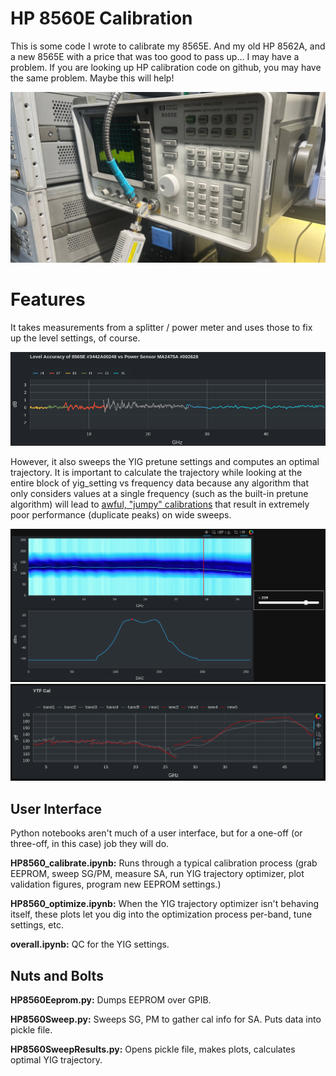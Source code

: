 # HP 8560E Calibration

This is some code I wrote to calibrate my 8565E. And my old HP 8562A, and a new 8565E with a price that was too good to pass up... I may have a problem. If you are looking up HP calibration code on github, you may have the same problem. Maybe this will help!

<img src="hp8565e.jpg">

# Features

It takes measurements from a splitter / power meter and uses those to fix up the level settings, of course. 

<img src="8565e_3442A00248/248_level_accuracy.png">

However, it also sweeps the YIG pretune settings and computes an optimal trajectory. It is important to calculate the trajectory while looking at the entire block of yig_setting vs frequency data because any algorithm that only considers values at a single frequency (such as the built-in pretune algorithm) will lead to [awful, "jumpy" calibrations](https://youtu.be/dygVTmiumYU?t=176) that result in extremely poor performance (duplicate peaks) on wide sweeps.

<img src="8565e_3442A00248/248_yig_cal.png">

<img src="8565e_3442A00248/248_yig_cal2.png">


## User Interface

Python notebooks aren't much of a user interface, but for a one-off (or three-off, in this case) job they will do.

**HP8560_calibrate.ipynb:** Runs through a typical calibration process (grab EEPROM, sweep SG/PM, measure SA, run YIG trajectory optimizer, plot validation figures, program new EEPROM settings.)

**HP8560_optimize.ipynb:** When the YIG trajectory optimizer isn't behaving itself, these plots let you dig into the optimization process per-band, tune settings, etc.

**overall.ipynb:** QC for the YIG settings.


## Nuts and Bolts

**HP8560Eeprom.py:** Dumps EEPROM over GPIB.

**HP8560Sweep.py:** Sweeps SG, PM to gather cal info for SA. Puts data into pickle file.

**HP8560SweepResults.py:** Opens pickle file, makes plots, calculates optimal YIG trajectory.
